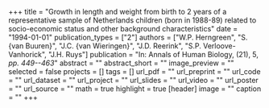 +++
title = "Growth in length and weight from birth to 2 years of a representative sample of Netherlands children (born in 1988-89) related to socio-economic status and other background characteristics"
date = "1994-01-01"
publication_types = ["2"]
authors = ["W.P. Herngreen", "S. {van Buuren}", "J.C. {van Wieringen}", "J.D. Reerink", "S.P. Verloove-Vanhorick", "J.H. Ruys"]
publication = "In: Annals of Human Biology, (21), 5, _pp. 449--463_"
abstract = ""
abstract_short = ""
image_preview = ""
selected = false
projects = []
tags = []
url_pdf = ""
url_preprint = ""
url_code = ""
url_dataset = ""
url_project = ""
url_slides = ""
url_video = ""
url_poster = ""
url_source = ""
math = true
highlight = true
[header]
image = ""
caption = ""
+++
